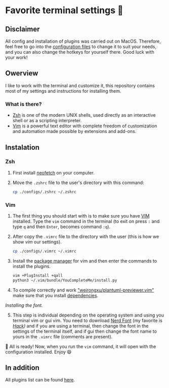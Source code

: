 # Favorite terminal settings 🤍 


## Disclaimer
All config and installation of plugins was carried out on MacOS. Therefore, feel free to go into the [configuration files](https://github.com/AlekseevDanil/vim-python/blob/main/.vimrc) to change it to suit your needs, and you can also change the hotkeys for yourself there. Good luck with your work!

## Owerview
I like to work with the terminal and customize it, this repository contains most of my settings and instructions for installing them.
### What is there? 
- [Zsh](https://en.wikipedia.org/wiki/Z_shell) is one of the modern UNIX shells, used directly as an interactive shell or as a scripting interpreter.
- [Vim](https://en.wikipedia.org/wiki/Vim_(text_editor)) is a powerful text editor with complete freedom of customization and automation made possible by extensions and add-ons.

## Instalation
### Zsh
1. First install [neofetch](https://github.com/dylanaraps/neofetch) on your computer.

2. Move the `.zshrc` file to the user's directory with this command:
    ```bash
    cp ./configs/.zshrc ~/.zshrc
    ```

### Vim 
1. The first thing you should start with is to make sure you have [VIM](https://www.vim.org/download.php) installed. Type the `vim` command in the terminal (to exit on press `:` and type `q` and then `Enter`, becomes command `:q`).

2. After copy the `.vimrc` file to the directory with the user (this is how we show _vim_ our settings).
    ```bash
    cp ./configs/.vimrc ~/.vimrc
    ```

3. Install the [package manager](https://github.com/junegunn/vim-plug) for vim and then enter the commands to install the plugins.
    ```bash
    vim +PlugInstall +qall
    python3 ~/.vim/bundle/YouCompleteMe/install.py
    ```

4. To compile correctly and work ["weirongxu/plantuml-previewer.vim"](https://github.com/weirongxu/plantuml-previewer.vim) make sure that you install [dependencies](https://github.com/weirongxu/plantuml-previewer.vim#dependencies).

_Installing the font._

5. This step is individual depending on the operating system and using you terminal vim or gui vim. You need to download [Nerd Font](https://github.com/ryanoasis/nerd-fonts) (my favorite is _[Hack](https://github.com/ryanoasis/nerd-fonts/tree/master/patched-fonts/Hack))_ and if you are using a terminal, then change the font in the settings of the terminal itself, and if gui then change the font name to yours in the `.vimrc` file (comments are present). 

🎉 All is ready! Now, when you run the `vim` command, it will open with the configuration installed. Enjoy 😄

## In addition 
All plugins list can be found [here](https://github.com/stars/AlekseevDanil/lists/vim-plugins).

